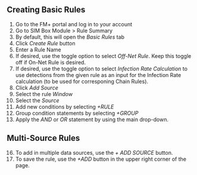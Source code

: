 ## Creating Basic Rules ##
1. Go to the FM+ portal and log in to your account
2. Go to SIM Box Module > Rule Summary
3. By default, this will open the *Basic Rules* tab
4. Click *Create Rule* button
6. Enter a Rule Name
7. If desired, use the toggle option to select *Off-Net Rule*. Keep this toggle off if On-Net Rule is desired.
8. If desired, use the toggle option to select *Infection Rate Calculation* to use detections from the given rule as an input for the Infection Rate calculation (to be used for corresponing Chain Rules).
9. Click *Add Source*
10. Select the rule *Window*
12. Select the *Source*
13. Add new conditions by selecting *+RULE*
14. Group condition statements by selecting *+GROUP*
15. Apply the *AND* or *OR* statement by using the main drop-down.
## Multi-Source Rules ##
16. To add in multiple data sources, use the *+ ADD SOURCE* button.
17. To save the rule, use the *+ADD* button in the upper right corner of the page.



